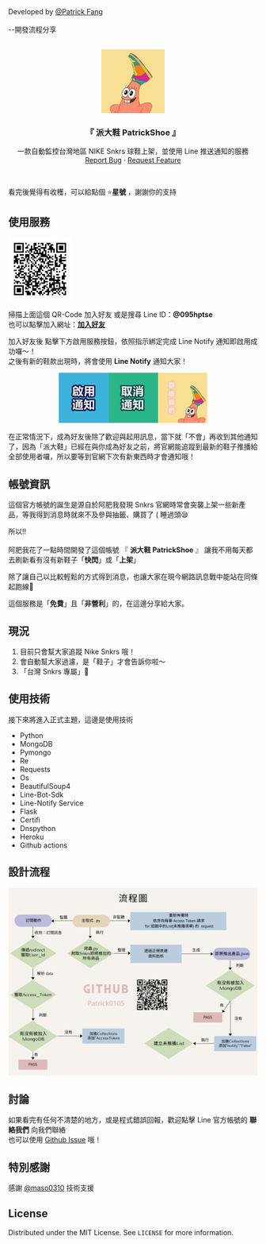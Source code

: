 <figcaption>Developed by <a href="https://github.com/Patrick0105">@Patrick Fang</a></figcaption>
<br/>--開發流程分享
<br />
<br />
<p align="center">
  <a href="https://github.com/Patrick0105/PatrickShoe">
    <img src="https://github.com/Patrick0105/PatrickShoe/blob/main/Icon.png" alt="Logo" width="auto" height="128">
  </a>
  
  <h3 align="center">『 派大鞋 PatrickShoe 』</h3>

  <p align="center">
    一款自動監控台灣地區 NIKE Snkrs 球鞋上架，並使用 Line 推送通知的服務
    <br />
    <a href="https://github.com/Patrick0105/PatrickShoe/issues">Report Bug</a>
    ·
    <a href="https://github.com/Patrick0105/PatrickShoe/issues">Request Feature</a>
  </p>

 

<br />

看完後覺得有收穫，可以給點個 ⭐**星號** ，謝謝你的支持

## 使用服務
<img src="https://github.com/Patrick0105/PatrickShoe/blob/main/QR-Code.png" alt="QR-Code" width="auto" height="128">

掃描上面這個 QR-Code 加入好友
或是搜尋 Line ID：**@095hptse**</br>
也可以點擊加入網址：[**加入好友**](https://lin.ee/xGC9kTz)

加入好友後
點擊下方啟用服務按鈕，依照指示綁定完成 Line Notify 通知即啟用成功囉～！</br>
之後有新的鞋款出現時，將會使用 **Line Notify** 通知大家！

<p align="center">
  <img width="300" src="https://github.com/Patrick0105/PatrickShoe/blob/main/Menu.png?raw=true">
</p>

在正常情況下，成為好友後除了歡迎與起用訊息，當下就「不會」再收到其他通知了，因為「派大鞋」已經在與你成為好友之前，將官網能追蹤到最新的鞋子推播給全部使用者囉，所以要等到官網下次有新東西時才會通知哦！

## 帳號資訊
這個官方帳號的誕生是源自於阿肥我發現 Snkrs 官網時常會突襲上架一些新產品，等我得到消息時就來不及參與抽籤、購買了 ( 睡過頭😪

所以‼️</br></br>
阿肥我花了一點時間開發了這個帳號 『 **派大鞋 PatrickShoe** 』 讓我不用每天都去刷新看有沒有新鞋子「**快閃**」或「**上架**」

除了讓自己以比較輕鬆的方式得到消息，也讓大家在現今網路訊息戰中能站在同條起跑線💪

這個服務是「**免費**」且「**非營利**」的，在這邊分享給大家。

## 現況

1. 目前只會幫大家追蹤 Nike Snkrs 哦！
2. 會自動幫大家過濾，是「鞋子」才會告訴你啦～
3. 「台灣 Snkrs 專屬」🤪


## 使用技術
接下來將進入正式主題，這邊是使用技術
* Python
* MongoDB
* Pymongo
* Re
* Requests
* Os
* BeautifulSoup4
* Line-Bot-Sdk
* Line-Notify Service
* Flask
* Certifi
* Dnspython
* Heroku
* Github actions

## 設計流程
<p align="center">
  <img src="https://github.com/Patrick0105/PatrickShoe/blob/main/Drawing.png?raw=true">
</p>



## 討論

如果看完有任何不清楚的地方，或是程式錯誤回報，歡迎點擊 Line 官方帳號的 **聯絡我們** 向我們聯絡<br/>
也可以使用 [Github Issue](https://github.com/Patrick0105/PatrickShoe/issues) 哦！

## 特別感謝
感謝 <a href="https://github.com/maso0310">@maso0310</a> 技術支援

## License

Distributed under the MIT License. See ```LICENSE``` for more information.

